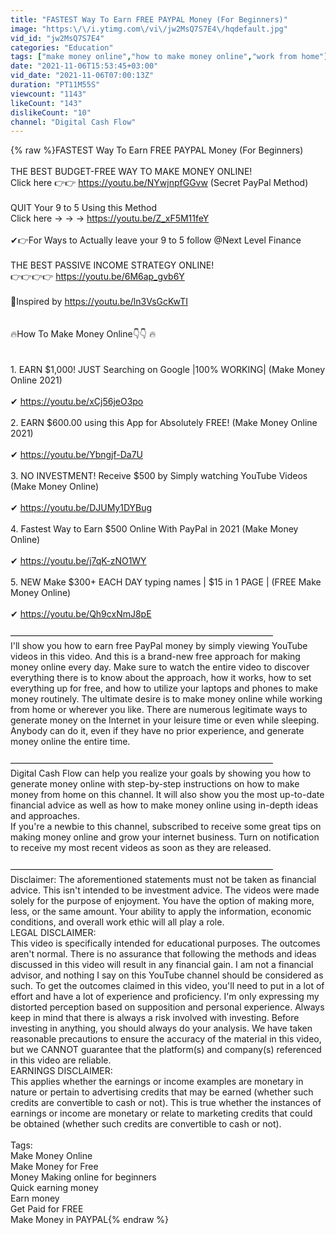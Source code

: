 ```yaml
---
title: "FASTEST Way To Earn FREE PAYPAL Money (For Beginners)"
image: "https:\/\/i.ytimg.com\/vi\/jw2MsQ7S7E4\/hqdefault.jpg"
vid_id: "jw2MsQ7S7E4"
categories: "Education"
tags: ["make money online","how to make money online","work from home"]
date: "2021-11-06T15:53:45+03:00"
vid_date: "2021-11-06T07:00:13Z"
duration: "PT11M55S"
viewcount: "1143"
likeCount: "143"
dislikeCount: "10"
channel: "Digital Cash Flow"
---
```

{% raw %}FASTEST Way To Earn FREE PAYPAL Money (For Beginners)<br /><br />THE BEST BUDGET-FREE WAY TO MAKE MONEY ONLINE!<br />Click here 👉👉 <a rel="nofollow" target="blank" href="https://youtu.be/NYwjnpfGGvw">https://youtu.be/NYwjnpfGGvw</a> (Secret PayPal Method)<br /><br />QUIT Your 9 to 5 Using this Method<br />Click here → → → <a rel="nofollow" target="blank" href="https://youtu.be/Z_xF5M11feY">https://youtu.be/Z_xF5M11feY</a><br /><br />✔👉For Ways to Actually leave your 9 to 5 follow @Next Level Finance<br /> <br />THE BEST PASSIVE INCOME STRATEGY ONLINE!        <br />👉👉👉👉 <a rel="nofollow" target="blank" href="https://youtu.be/6M6ap_gvb6Y">https://youtu.be/6M6ap_gvb6Y</a><br /><br />🤑Inspired by <a rel="nofollow" target="blank" href="https://youtu.be/ln3VsGcKwTI">https://youtu.be/ln3VsGcKwTI</a><br /><br /><br />🔥How To Make Money Online👇👇 🔥<br /><br /><br />1. EARN $1,000! JUST Searching on Google |100% WORKING| (Make Money Online 2021)  <br /><br />✔ <a rel="nofollow" target="blank" href="https://youtu.be/xCj56jeO3po">https://youtu.be/xCj56jeO3po</a> <br /><br />2. EARN $600.00 using this App for Absolutely FREE! (Make Money Online 2021)<br /><br />✔ <a rel="nofollow" target="blank" href="https://youtu.be/Ybngjf-Da7U">https://youtu.be/Ybngjf-Da7U</a><br /><br />3. NO INVESTMENT! Receive $500 by Simply watching YouTube Videos (Make Money Online)<br /><br />✔ <a rel="nofollow" target="blank" href="https://youtu.be/DJUMy1DYBug">https://youtu.be/DJUMy1DYBug</a><br /><br />4. Fastest Way to Earn $500 Online With PayPal in 2021 (Make Money Online)<br /><br />✔ <a rel="nofollow" target="blank" href="https://youtu.be/j7qK-zNO1WY">https://youtu.be/j7qK-zNO1WY</a><br /><br />5. NEW Make $300+ EACH DAY typing names | $15 in 1 PAGE | (FREE Make Money Online)<br /><br />✔ <a rel="nofollow" target="blank" href="https://youtu.be/Qh9cxNmJ8pE">https://youtu.be/Qh9cxNmJ8pE</a><br /> <br />––––––––––––––––––––––––––––––––––––––––––––––––––––––––––––<br />I'll show you how to earn free PayPal money by simply viewing YouTube videos in this video. And this is a brand-new free approach for making money online every day. Make sure to watch the entire video to discover everything there is to know about the approach, how it works, how to set everything up for free, and how to utilize your laptops and phones to make money routinely. The ultimate desire is to make money online while working from home or wherever you like. There are numerous legitimate ways to generate money on the Internet in your leisure time or even while sleeping. Anybody can do it, even if they have no prior experience, and generate money online the entire time.<br /><br />––––––––––––––––––––––––––––––––––––––––––––––––––––––––––––<br />Digital Cash Flow can help you realize your goals by showing you how to generate money online with step-by-step instructions on how to make money from home on this channel. It will also show you the most up-to-date financial advice as well as how to make money online using in-depth ideas and approaches.<br />If you're a newbie to this channel, subscribed to receive some great tips on making money online and grow your internet business. Turn on notification to receive my most recent videos as soon as they are released.<br /> <br />––––––––––––––––––––––––––––––––––––––––––––––––––––––––––––<br />Disclaimer: The aforementioned statements must not be taken as financial advice. This isn't intended to be investment advice. The videos were made solely for the purpose of enjoyment. You have the option of making more, less, or the same amount. Your ability to apply the information, economic conditions, and overall work ethic will all play a role.<br />LEGAL DISCLAIMER:<br />This video is specifically intended for educational purposes. The outcomes aren't normal. There is no assurance that following the methods and ideas discussed in this video will result in any financial gain. I am not a financial advisor, and nothing I say on this YouTube channel should be considered as such. To get the outcomes claimed in this video, you'll need to put in a lot of effort and have a lot of experience and proficiency. I'm only expressing my distorted perception based on supposition and personal experience. Always keep in mind that there is always a risk involved with investing. Before investing in anything, you should always do your analysis. We have taken reasonable precautions to ensure the accuracy of the material in this video, but we CANNOT guarantee that the platform(s) and company(s) referenced in this video are reliable.<br />EARNINGS DISCLAIMER:<br />This applies whether the earnings or income examples are monetary in nature or pertain to advertising credits that may be earned (whether such credits are convertible to cash or not). This is true whether the instances of earnings or income are monetary or relate to marketing credits that could be obtained (whether such credits are convertible to cash or not).<br /> <br />Tags:<br />Make Money Online<br />Make Money for Free<br />Money Making online for beginners<br />Quick earning money<br />Earn money<br />Get Paid for FREE<br />Make Money in PAYPAL{% endraw %}
